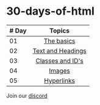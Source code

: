 # 30-days-of-html

| # Day |             Topics             |
| ----- | :----------------------------: |
| 01    | [The basics](https://github.com/SusgUY446/30-days-of-html/blob/main/day-1/README.md)|
| 02    | [Text and Headings](https://github.com/SusgUY446/30-days-of-html/blob/main/day-2/README.md)|
| 03    | [Classes and ID's](https://github.com/SusgUY446/30-days-of-html/blob/main/day-3/README.md) |
| 04    | [Images](https://github.com/SusgUY446/30-days-of-html/blob/main/day-4/README.md)|
| 05    | [Hyperlinks](https://github.com/SusgUY446/30-days-of-html/blob/main/day-5/README.md)|





 Join our [discord](https://discord.gg/z4gBPkQ8BN)
